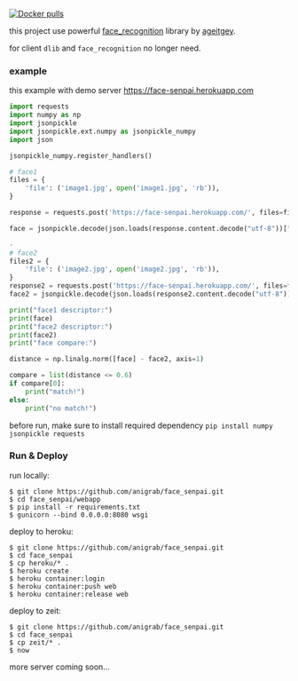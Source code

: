 [![Docker pulls](https://img.shields.io/docker/pulls/cumi/face_recognition.svg )](https://hub.docker.com/r/cumi/face_recognition)

this project use powerful [face_recognition](https://github.com/ageitgey/face_recognition) library by [ageitgey](https://github.com/ageitgey).

for client  `dlib`  and  `face_recognition`  no longer need.

### example

this example with demo server https://face-senpai.herokuapp.com

``` python
import requests
import numpy as np
import jsonpickle
import jsonpickle.ext.numpy as jsonpickle_numpy
import json

jsonpickle_numpy.register_handlers()

# face1
files = {
    'file': ('image1.jpg', open('image1.jpg', 'rb')),
}

response = requests.post('https://face-senpai.herokuapp.com/', files=files)

face = jsonpickle.decode(json.loads(response.content.decode("utf-8"))["msg"])

- 
# face2
files2 = {
    'file': ('image2.jpg', open('image2.jpg', 'rb')),
}
response2 = requests.post('https://face-senpai.herokuapp.com/', files=files2)
face2 = jsonpickle.decode(json.loads(response2.content.decode("utf-8"))["msg"])

print("face1 descriptor:")
print(face)
print("face2 descriptor:")
print(face2)
print("face compare:")

distance = np.linalg.norm([face] - face2, axis=1)

compare = list(distance <= 0.6)
if compare[0]:
    print("match!")
else:
    print("no match!")
```
before run, make sure to install required dependency `pip install numpy jsonpickle requests` 

### Run & Deploy

run locally:
```
$ git clone https://github.com/anigrab/face_senpai.git
$ cd face_senpai/webapp
$ pip install -r requirements.txt
$ gunicorn --bind 0.0.0.0:8080 wsgi
```
deploy to heroku:
```
$ git clone https://github.com/anigrab/face_senpai.git
$ cd face_senpai
$ cp heroku/* .
$ heroku create
$ heroku container:login
$ heroku container:push web
$ heroku container:release web
```
deploy to zeit:
```
$ git clone https://github.com/anigrab/face_senpai.git
$ cd face_senpai
$ cp zeit/* .
$ now
```
more server coming soon...